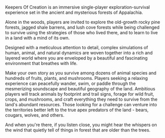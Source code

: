 Keepers Of Creation is an immersive single-player exploration-survival experience set in the ancient and mysterious forests of Appalachia.

Alone in the woods, players are invited to explore the old-growth rocky pine forests, jagged shale barrens, and lush cove forests while being challenged to survive using the strategies of those who lived there, and to learn to live in a land with a mind of its own.

Designed with a meticulous attention to detail, complex simulations of human, animal, and natural dynamics are woven together into a rich and layered world where you are enveloped by a beautiful and fascinating environment that breathes with life.  

Make your own story as you survive among dozens of animal species and hundreds of fruits, plants, and mushrooms.  Players seeking a relaxing experience can peacefully wander, swim, or paddle through the mesmerizing soundscape and beautiful geography of the land.  Ambitious players will track animals by footprint and trail signs, forage for wild fruit, crops, and mushrooms, and craft everything they need to survive from the land's abundant resources.  Those looking for a challenge can venture into the territories better left to the true apex predators of the land - bears, cougars, wolves, and others.

And when you're there, if you listen close, you might hear the whispers on the wind that quietly tell of things in forest that are older than the trees.
